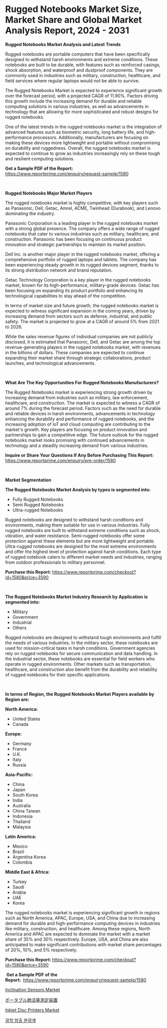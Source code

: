 <p><h1>Rugged Notebooks Market Size, Market Share and Global Market Analysis Report, 2024 - 2031</h1></p><p><strong>Rugged Notebooks Market Analysis and Latest Trends</strong></p>
<p><p>Rugged notebooks are portable computers that have been specifically designed to withstand harsh environments and extreme conditions. These notebooks are built to be durable, with features such as reinforced casings, shock absorption, and waterproof and dustproof components. They are commonly used in industries such as military, construction, healthcare, and field services where regular laptops would not be able to survive.</p><p>The Rugged Notebooks Market is expected to experience significant growth over the forecast period, with a projected CAGR of 11.90%. Factors driving this growth include the increasing demand for durable and reliable computing solutions in various industries, as well as advancements in technology that are allowing for more sophisticated and robust designs for rugged notebooks.</p><p>One of the latest trends in the rugged notebooks market is the integration of advanced features such as biometric security, long battery life, and high-performance processors. Additionally, manufacturers are focusing on making these devices more lightweight and portable without compromising on durability and ruggedness. Overall, the rugged notebooks market is expected to continue to grow as industries increasingly rely on these tough and resilient computing solutions.</p></p>
<p><strong>Get a Sample PDF of the Report:&nbsp;</strong> <a href="https://www.reportprime.com/enquiry/request-sample/1580">https://www.reportprime.com/enquiry/request-sample/1580</a></p>
<p>&nbsp;</p>
<p><strong>Rugged Notebooks Major Market Players</strong></p>
<p><p>The rugged notebooks market is highly competitive, with key players such as Panasonic, Dell, Getac, Amrel, ACME, Twinhead (Durabook), and Lenovo dominating the industry. </p><p>Panasonic Corporation is a leading player in the rugged notebooks market with a strong global presence. The company offers a wide range of rugged notebooks that cater to various industries such as military, healthcare, and construction. Panasonic has been focusing on continuous product innovation and strategic partnerships to maintain its market position.</p><p>Dell Inc. is another major player in the rugged notebooks market, offering a comprehensive portfolio of rugged laptops and tablets. The company has been experiencing steady growth in its rugged devices segment, thanks to its strong distribution network and brand reputation.</p><p>Getac Technology Corporation is a key player in the rugged notebooks market, known for its high-performance, military-grade devices. Getac has been focusing on expanding its product portfolio and enhancing its technological capabilities to stay ahead of the competition.</p><p>In terms of market size and future growth, the rugged notebooks market is expected to witness significant expansion in the coming years, driven by increasing demand from sectors such as defense, industrial, and public safety. The market is projected to grow at a CAGR of around 5% from 2021 to 2026.</p><p>While the sales revenue figures of individual companies are not publicly disclosed, it is estimated that Panasonic, Dell, and Getac are among the top revenue-generating players in the rugged notebooks market, with revenues in the billions of dollars. These companies are expected to continue expanding their market share through strategic collaborations, product launches, and technological advancements.</p></p>
<p>&nbsp;</p>
<p><strong>What Are The Key Opportunities For Rugged Notebooks Manufacturers?</strong></p>
<p><p>The Rugged Notebooks market is experiencing strong growth driven by increasing demand from industries such as military, law enforcement, healthcare, and construction. The market is expected to witness a CAGR of around 7% during the forecast period. Factors such as the need for durable and reliable devices in harsh environments, advancements in technology enhancing the durability and performance of rugged notebooks, and the increasing adoption of IoT and cloud computing are contributing to the market's growth. Key players are focusing on product innovation and partnerships to gain a competitive edge. The future outlook for the rugged notebooks market looks promising with continued advancements in technology and a steadily increasing demand from various industries.</p></p>
<p><strong>Inquire or Share Your Questions If Any Before Purchasing This Report:</strong> <a href="https://www.reportprime.com/enquiry/pre-order/1580">https://www.reportprime.com/enquiry/pre-order/1580</a></p>
<p>&nbsp;</p>
<p><strong>Market Segmentation</strong></p>
<p><strong>The Rugged Notebooks Market Analysis by types is segmented into:</strong></p>
<p><ul><li>Fully Rugged Notebooks</li><li>Semi Rugged Notebooks</li><li>Ultra-rugged Notebooks</li></ul></p>
<p><p>Rugged notebooks are designed to withstand harsh conditions and environments, making them suitable for use in various industries. Fully rugged notebooks are built to withstand extreme conditions such as shock, vibration, and water resistance. Semi-rugged notebooks offer some protection against these elements but are more lightweight and portable. Ultra-rugged notebooks are designed for the most extreme environments and offer the highest level of protection against harsh conditions. Each type of rugged notebook caters to different market needs and industries, ranging from outdoor professionals to military personnel.</p></p>
<p><strong>Purchase this Report:&nbsp;</strong><a href="https://www.reportprime.com/checkout?id=1580&price=3590">https://www.reportprime.com/checkout?id=1580&price=3590</a></p>
<p>&nbsp;</p>
<p><strong>The Rugged Notebooks Market Industry Research by Application is segmented into:</strong></p>
<p><ul><li>Military</li><li>Government</li><li>Industrial</li><li>Others</li></ul></p>
<p><p>Rugged notebooks are designed to withstand tough environments and fulfill the needs of various industries. In the military sector, these notebooks are used for mission-critical tasks in harsh conditions. Government agencies rely on rugged notebooks for secure communication and data handling. In the industrial sector, these notebooks are essential for field workers who operate in rugged environments. Other markets such as transportation, healthcare, and construction also benefit from the durability and reliability of rugged notebooks for their specific applications.</p></p>
<p>&nbsp;</p>
<p><strong>In terms of Region, the Rugged Notebooks Market Players available by Region are:</strong></p>
<p>
    <p> <strong> North America: </strong>
        <ul>
            <li>United States</li>
            <li>Canada</li>
        </ul>
        </p> 
    <p> <strong> Europe: </strong>
        <ul>
            <li>Germany</li>
            <li>France</li>
            <li>U.K.</li>
            <li>Italy</li>
            <li>Russia</li>
        </ul>
        </p> 
    <p> <strong> Asia-Pacific: </strong>
        <ul>
            <li>China</li>
            <li>Japan</li>
            <li>South Korea</li>
            <li>India</li>
            <li>Australia</li>
            <li>China Taiwan</li>
            <li>Indonesia</li>
            <li>Thailand</li>
            <li>Malaysia</li>
        </ul>
        </p> 
    <p> <strong> Latin America: </strong>
        <ul>
            <li>Mexico</li>
            <li>Brazil</li>
            <li>Argentina Korea</li>
            <li>Colombia</li>
        </ul>
        </p> 
    <p> <strong> Middle East & Africa: </strong>
        <ul>
            <li>Turkey</li>
            <li>Saudi</li>
            <li>Arabia</li>
            <li>UAE</li>
            <li>Korea</li>
        </ul>
    </p>
    </p>
<p><p>The rugged notebooks market is experiencing significant growth in regions such as North America, APAC, Europe, USA, and China due to increasing demand for durable and high-performance computing devices in industries like military, construction, and healthcare. Among these regions, North America and APAC are expected to dominate the market with a market share of 35% and 30% respectively. Europe, USA, and China are also anticipated to make significant contributions with market share percentages of 20%, 10%, and 5% respectively.</p></p>
<p><strong>Purchase this Report: </strong><a href="https://www.reportprime.com/checkout?id=1580&price=3590">https://www.reportprime.com/checkout?id=1580&price=3590</a></p>
<p>&nbsp;<strong>Get a Sample PDF of the Report:&nbsp;&nbsp;</strong><a href="https://www.reportprime.com/enquiry/request-sample/1580">https://www.reportprime.com/enquiry/request-sample/1580</a></p>
<p><strong></strong></p>
<p><p><a href="https://github.com/danielneavesallisons03mba/Market-Research-Report-List-1/blob/main/inclination-sensors-market.md">Inclination Sensors Market</a></p><p><a href="https://github.com/EmoryYundt1935/Market-Research-Report-List-1/blob/main/89093449748.md">ポータブル肺活量測定装置</a></p><p><a href="https://github.com/dimitrishawkinswaynenp91rgz/Market-Research-Report-List-2/blob/main/inkjet-disc-printers-market.md">Inkjet Disc Printers Market</a></p><p><a href="https://github.com/fernandotryO5lson96765/Market-Research-Report-List-1/blob/main/94049559078.md">광학 방출 분광계</a></p></p>